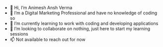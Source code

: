 - 👋 Hi, I’m Animesh Ansh Verma
- 👀 I’m a Digital Marketing Professional and have no knowledge of coding so
- 🌱 I’m currently learning to work with coding and developing applications
- 💞️ I’m looking to collaborate on nothing, just here to start my learning sessions
- 📫 Not available to reach out for now


<!---
animesh-ansh/animesh-ansh is a ✨ special ✨ repository because its `README.md` (this file) appears on your GitHub profile.
You can click the Preview link to take a look at your changes.
--->
